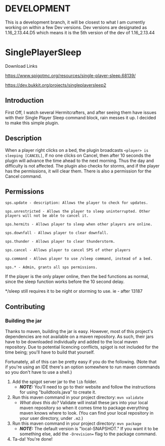 # DEVELOPMENT
This is a development branch, it will be closest to what I am currently working on within a few Dev versions.
Dev versions are designated as 1.16_2.13.44.D5 which means it is the 5th version of the dev of 1.16_2.13.44

# SinglePlayerSleep

Download Links

https://www.spigotmc.org/resources/single-player-sleep.68139/

https://dev.bukkit.org/projects/singleplayersleep2


## Introduction

First Off, I watch several Hermitcrafters, and after seeing them have issues with their Single Player Sleep command block, rain messes it up. I decided to make this simple plugin.

## Description

When a player right clicks on a bed, the plugin broadcasts `<player> is sleeping [CANCEL]`, if no one clicks on Cancel, then after 10 seconds the plugin will advance the time ahead to the next morning. Thus the day and difficulty is not affected. The plugin also checks for storms, and if the player has the permissions, it will clear them. There is also a permission for the Cancel command.

## Permissions

```
sps.update - description: Allows the player to check for updates.
    
sps.unrestricted - Allows the player to sleep uninterrupted. Other players will not be able to cancel it.

sps.hermits - Allows player to sleep when other players are online.

sps.downfall - Allows player to clear downfall.

sps.thunder - Allows player to clear thunderstorm.

sps.cancel - Allows player to cancel SPS of other players
    
sp.command - Allows player to use /sleep command, instead of a bed.

sps.* - Admin, grants all sps permissions.
```

If the player is the only player online, then the bed functions as normal, since the sleep function works before the 10 second delay.

\*/sleep still requires it to be night or storming to use. ie - after 13187

## Contributing

### Building the jar
Thanks to maven, building the jar is easy.
However, most of this project's dependencies are not available on a maven repository.
As such, their jars have to be downloaded individually and added to the local maven repository.
Due to potential licencing conflicts, spigot is not included for the time being; you'll have to build that yourself.

Fortunately, all of this can be pretty easy if you do the following.
(Note that if you're using an IDE there's an option somewhere to run maven commands so you don't have to use a shell.)
1. Add the spigot server jar to the `lib` folder.
   * ***NOTE:*** You'll need to go to their website and follow the instructions for using "buildtools.java" to create it.
1. Run this maven command in your project directory: `mvn validate`
   * *What does this do?* Validate will install these jars into your local maven repository so when it comes time to package everything maven knows where to look. (You can find your local repository in your user directory, under `.m2`.)
1. Run this maven command in your project directory: `mvn package`
   * ***NOTE:*** The default version is "local-SNAPSHOT." If you want it to be something else, add the `-Drevision=` flag to the package command.
1. Ta-da! You're done!